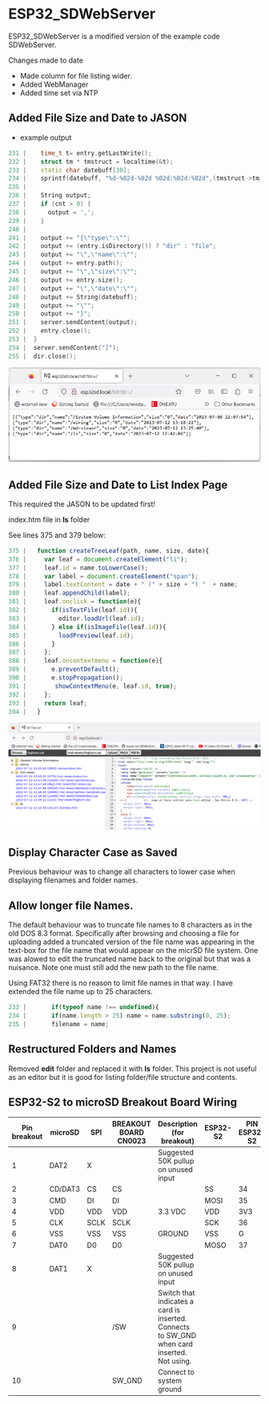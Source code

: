 # ESP32_SDWebServer

ESP32_SDWebServer is a modified version of the example code SDWebServer. 

Changes made to date

* Made column for file listing wider.
* Added WebManager
* Added time set via NTP

## Added File Size and Date to JASON

* example output

~~~~C++
231 |    time_t t= entry.getLastWrite();
232 |    struct tm * tmstruct = localtime(&t);
233 |    static char datebuff[30];
234 |    sprintf(datebuff, "%d-%02d-%02d %02d:%02d:%02d",(tmstruct->tm_year)+1900,( tmstruct->tm_mon)+1, tmstruct->tm_mday,tmstruct->tm_hour , tmstruct->tm_min, tmstruct->tm_sec);
235 |
236 |    String output;
237 |    if (cnt > 0) {
238 |      output = ',';
239 |    }
240 |
241 |    output += "{\"type\":\"";
242 |    output += (entry.isDirectory()) ? "dir" : "file";
243 |    output += "\",\"name\":\"";
244 |    output += entry.path();
245 |    output += "\",\"size\":\"";
246 |    output += entry.size();
247 |    output += "\",\"date\":\"";
248 |    output += String(datebuff);
249 |    output += "\"";
250 |    output += "}";
251 |    server.sendContent(output);
252 |    entry.close();
253 |  }
254 |  server.sendContent("]");
255 |  dir.close();
~~~~

![](img/jason_w_size_date.png)

## Added File Size and Date to List Index Page

This required the JASON to be updated first!

index.htm file in **ls** folder

See lines 375 and 379 below:

~~~~javascript
375 |   function createTreeLeaf(path, name, size, date){
376 |     var leaf = document.createElement("li");
377 |     leaf.id = name.toLowerCase();
378 |     var label = document.createElement("span");
379 |     label.textContent = date + " (" + size + ") "  + name;
380 |     leaf.appendChild(label);
381 |     leaf.onclick = function(e){
382 |       if(isTextFile(leaf.id)){
383 |         editor.loadUrl(leaf.id);
384 |       } else if(isImageFile(leaf.id)){
385 |         loadPreview(leaf.id);
386 |       }
387 |     };
388 |     leaf.oncontextmenu = function(e){
389 |       e.preventDefault();
390 |       e.stopPropagation();
391 |        showContextMenu(e, leaf.id, true);
392 |     };
393 |     return leaf;
394 |   }
~~~~

![](img/list_w_size_date.png)

## Display Character Case as Saved

Previous behaviour was to change all characters to lower case when displaying filenames and folder names.

## Allow longer file Names.

The default behaviour was to truncate file names to 8 characters as in the old DOS 8.3 format. Specifically after browsing and choosing a file for uploading added
a truncated version of the file name was appearing in the text-box for the file name that would appear on the micrSD file system. One was alowed to edit the truncated 
name back to the original but that was a nuisance. Note one must still add the new path to the file name.

Using FAT32 there is no reason to 
limit file names in that way. I have extended the file name up to 25 characters.

~~~~javascript
233 |       if(typeof name !== undefined){
234 |       if(name.length > 25) name = name.substring(0, 25);
235 |       filename = name;
~~~~

## Restructured Folders and Names

Removed **edit** folder and replaced it with **ls** folder.
This project is not useful as an editor but it is good for listing folder/file structure and contents. 

## ESP32-S2 to microSD Breakout Board Wiring

| Pin breakout | microSD | SPI  | BREAKOUT BOARD CN0023 | Description (for breakout)                                                                  | ESP32-S2 | PIN ESP32-S2 |
|--------------|---------|------|-----------------------|---------------------------------------------------------------------------------------------|----------|--------------|
| 1            | DAT2    | X    |                       | Suggested 50K pullup on unused input                                                        |          |              |
| 2            | CD/DAT3 | CS   | CS                    |                                                                                             | SS       | 34           |
| 3            | CMD     | DI   | DI                    |                                                                                             | MOSI     | 35           |
| 4            | VDD     | VDD  | VDD                   | 3.3 VDC                                                                                     | VDD      | 3V3          |
| 5            | CLK     | SCLK | SCLK                  |                                                                                             | SCK      | 36           |
| 6            | VSS     | VSS  | VSS                   | GROUND                                                                                      | VSS      | G            |
| 7            | DAT0    | D0   | D0                    |                                                                                             | MOSO     | 37           |
| 8            | DAT1    | X    |                       | Suggested 50K pullup on unused input                                                        |          |              |
| 9            |         |      | /SW                   | Switch that indicates a card is inserted. Connects to SW_GND when card inserted. Not using. |          |              |
| 10           |         |      | SW_GND                | Connect to system ground                                                                    |          |              |

